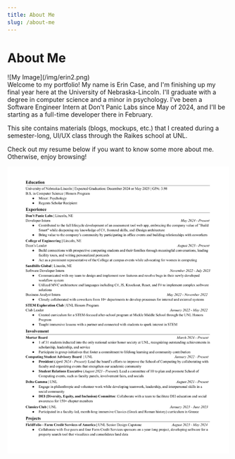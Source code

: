 ```yaml
---
title: About Me
slug: /about-me
---
```


# About Me
<div class="resized-image">
  ![My Image](/img/erin2.png)
</div>
Welcome to my portfolio!
My name is Erin Case, and I'm finishing up my final year here at the University of Nebraska-Lincoln. I'll graduate with a degree in computer science and a minor in psychology. I've been a Software Engineer Intern at Don't Panic Labs since May of 2024, and I'll be starting as a full-time developer there in February.

This site contains materials (blogs, mockups, etc.) that I created during a semester-long, UI/UX class through the Raikes school at UNL. 

Check out my resume below if you want to know some more about me. Otherwise, enjoy browsing!

![Error getting image](/img/2024Resume1.png)
